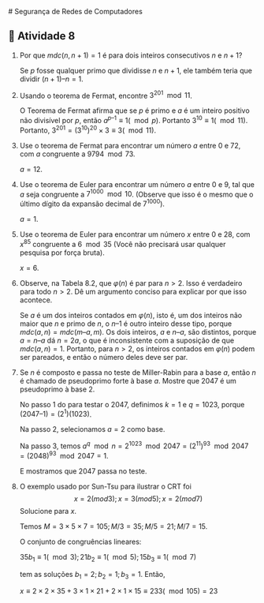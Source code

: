 ﻿﻿# Segurança de Redes de Computadores

## :page_with_curl: Atividade 8

1. Por que $mdc(n, n + 1) = 1$ é para dois inteiros consecutivos $n$ e $n + 1$?

   Se $p$ fosse qualquer primo que dividisse $n$ e $n + 1$, ele também teria que dividir $(n + 1) – n = 1$.

3. Usando o teorema de Fermat, encontre $3^{201} \mod 11$.

   O Teorema de Fermat afirma que se $p$ é primo e $a$ é um inteiro positivo não divisível por $p$, então $a^{p–1} ≡ 1 (\mod p)$. Portanto $3^{10}
   ≡ 1 (\mod 11)$. Portanto, $3^{201} = (3^{10})^{20} × 3 ≡ 3 (\mod 11)$.

3. Use o teorema de Fermat para encontrar um número $a$ entre $0$ e $72$, com $a$ congruente a $9794 \mod 73$.

   $a =12$.

4. Use o teorema de Euler para encontrar um número $a$ entre $0$ e $9$, tal que $a$ seja congruente a $7^{1000} \mod 10$. (Observe que isso é o mesmo que o último dígito da expansão decimal de $7^{1000}$).

   $a = 1$.

5. Use o teorema de Euler para encontrar um número $x$ entre $0$ e $28$, com $x^{85}$ congruente a $6 \mod 35$ (Você não precisará usar qualquer pesquisa por força bruta).

   $x = 6$.

6. Observe, na Tabela 8.2, que $φ(n)$ é par para $n > 2$. Isso é verdadeiro para todo $n > 2$. Dê um argumento conciso para explicar por que isso acontece.

   Se $a$ é um dos inteiros contados em $φ(n)$, isto é, um dos inteiros
   não maior que $n$ e primo de $n$, o $n – 1$ é outro inteiro desse tipo,
   porque $mdc(a, n) = mdc(m – a, m)$. Os dois inteiros, $a$ e $n – a$, são
   distintos, porque $a = n – a$ dá $n = 2a$, o que é inconsistente com a
   suposição de que $mdc(a, n) = 1$. Portanto, para $n > 2$, os inteiros
   contados em $φ(n)$ podem ser pareados, e então o número deles deve ser par.

7. Se $n$ é composto e passa no teste de Miller-Rabin para a base $a$, então $n$ é chamado de pseudoprimo forte à base $a$. Mostre que $2047$ é um pseudoprimo à base $2$.

   No passo 1 do para testar o $2047$, definimos $k = 1$ e $q = 1023$, porque $(2047 – 1) = (2^1)(1023)$.

   Na passo 2, selecionamos $a = 2$ como base.

   Na passo 3, temos $a^q \mod n = 2^{1023} \mod 2047 = (2^{11})^{93} \mod 2047 = (2048)^{93} \mod 2047 = 1$.

   E mostramos que $2047$ passa no teste.

8. O exemplo usado por Sun-Tsu para ilustrar o CRT foi
   $$x = 2 (mod 3); x = 3 (mod 5); x = 2 (mod 7)$$
   Solucione para $x$.

   Temos $M = 3 × 5 × 7 = 105; M/3 = 35; M/5 = 21; M/7 = 15$.

   O conjunto de congruências lineares:

   $35b_1 ≡ 1 (\mod 3); 21b_2 ≡ 1 (\mod 5); 15b_3 ≡ 1 (\mod 7)$

   tem as soluções $b_1 = 2; b_2 = 1; b_3 = 1$. Então,

   $x ≡ 2 × 2 × 35 + 3 × 1 × 21 + 2 × 1 × 15 ≡ 233 (\mod 105) = 23$

